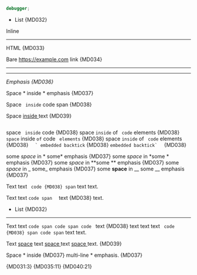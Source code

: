 ```js
debugger;
```
* List {MD032}

Inline<hr/>HTML {MD033}

Bare https://example.com link {MD034}

---
***

*Emphasis {MD036}*

Space * inside * emphasis {MD037}

Space ` inside` code span {MD038}

Space [ inside ](link) text {MD039}

```
```

space `` inside`` code {MD038}
space `inside` of ` code` elements {MD038}
`space` inside `of` code ` elements` {MD038}
space ``inside`` of `` code`` elements {MD038}
``  ` embedded backtick`` {MD038}
``embedded backtick`  `` {MD038}

some *space* in * some* emphasis {MD037}
some *space* in *some * emphasis {MD037}
some *space* in **some ** emphasis {MD037}
some _space_ in _ some_ emphasis {MD037}
some __space__ in __ some __ emphasis {MD037}

Text
text ` code {MD038}
span` text
text.

Text
text `code
span  ` text {MD038}
text.

* List {MD032}
---

Text
text ```code
span code
span code ``` text {MD038}
text
text text ```` code {MD038}
span code
span```` text
text.

Text [ space](link) text [space ](link) text [ space ](link) text. {MD039}

Space * inside {MD037}
multi-line * emphasis. {MD037}

 {MD031:3} {MD035:11} {MD040:21}
